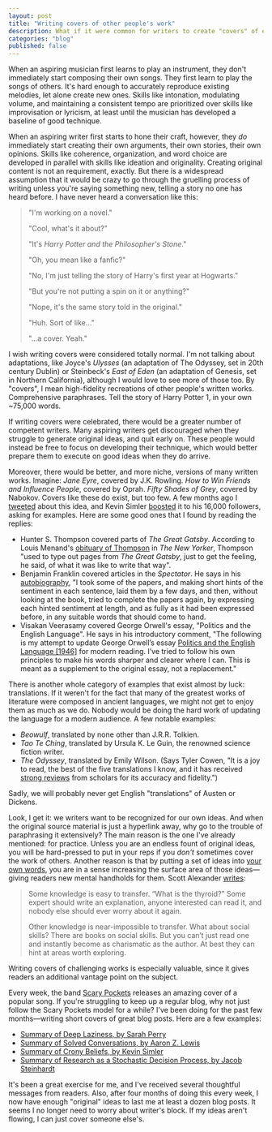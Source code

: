 ```yaml
---
layout: post
title: "Writing covers of other people's work"
description: What if it were common for writers to create "covers" of essays and books, the way musicians create covers of songs?
categories: "blog"
published: false
---
```


When an aspiring musician first learns to play an instrument, they don't immediately start composing their own songs. They first learn to play the songs of others. It's hard enough to accurately reproduce existing melodies, let alone create new ones. Skills like intonation, modulating volume, and maintaining a consistent tempo are prioritized over skills like improvisation or lyricism, at least until the musician has developed a baseline of good technique.

When an aspiring writer first starts to hone their craft, however, they *do* immediately start creating their own arguments, their own stories, their own opinions. Skills like coherence, organization, and word choice are developed in parallel with skills like ideation and originality. Creating original content is not an requirement, exactly. But there is a widespread assumption that it would be crazy to go through the gruelling process of writing unless you're saying something new, telling a story no one has heard before. I have never heard a conversation like this:

> "I'm working on a novel."
>
> "Cool, what's it about?"
>
> "It's *Harry Potter and the Philosopher's Stone*."
>
> "Oh, you mean like a fanfic?"
>
> "No, I'm just telling the story of Harry's first year at Hogwarts."
>
> "But you're not putting a spin on it or anything?"
>
> "Nope, it's the same story told in the original."
>
> "Huh. Sort of like..."
>
> "...a cover. Yeah."

I wish writing covers were considered totally normal. I'm not talking about adaptations, like Joyce's *Ulysses* (an adaptation of The Odyssey, set in 20th century Dublin) or Steinbeck's *East of Eden* (an adaptation of Genesis, set in Northern California), although I would love to see more of those too. By "covers", I mean high-fidelity recreations of other people's written works. Comprehensive paraphrases. Tell the story of Harry Potter 1, in your own ~75,000 words.

If writing covers were celebrated, there would be a greater number of competent writers. Many aspiring writers get discouraged when they struggle to generate original ideas, and quit early on. These people would instead be free to focus on developing their technique, which would better prepare them to execute on good ideas when they do arrive.

Moreover, there would be better, and more niche, versions of many written works. Imagine: *Jane Eyre*, covered by J.K. Rowling. *How to Win Friends and Influence People*, covered by Oprah. *Fifty Shades of Grey*, covered by Nabokov. Covers like these do exist, but too few. A few months ago I [tweeted](https://twitter.com/davidklaing/status/1158132219484893184) about this idea, and Kevin Simler [boosted](https://twitter.com/KevinSimler/status/1158136084951261185) it to his 16,000 followers, asking for examples. Here are some good ones that I found by reading the replies:

* Hunter S. Thompson covered parts of *The Great Gatsby*. According to Louis Menand's [obituary of Thompson](https://www.newyorker.com/magazine/2005/03/07/believer) in *The New Yorker*, Thompson "used to type out pages from *The Great Gatsby*, just to get the feeling, he said, of what it was like to write that way".
* Benjamin Franklin covered articles in the *Spectator*. He says in his [autobiography](https://www.ushistory.org/franklin/autobiography/page06.htm), "I took some of the papers, and making short hints of the sentiment in each sentence, laid them by a few days, and then, without looking at the book, tried to complete the papers again, by expressing each hinted sentiment at length, and as fully as it had been expressed before, in any suitable words that should come to hand.
* Visakan Veerasamy covered George Orwell's essay, "Politics and the English Language". He says in his introductory comment, "The following is my attempt to update George Orwell’s essay [Politics and the English Language [1946]](http://www.orwell.ru/library/essays/politics/english/e_polit/) for modern reading. I’ve tried to follow his own principles to make his words sharper and clearer where I can. This is meant as a supplement to the original essay, not a replacement."

There is another whole category of examples that exist almost by luck: translations. If it weren't for the fact that many of the greatest works of literature were composed in ancient languages, we might not get to enjoy them as much as we do. Nobody would be doing the hard work of updating the language for a modern audience. A few notable examples:

* *Beowulf*, translated by none other than J.R.R. Tolkien.
* *Tao Te Ching*, translated by Ursula K. Le Guin, the renowned science fiction writer.
* *The Odyssey*, translated by Emily Wilson. (Says Tyler Cowen, "It is a joy to read, the best of the five translations I know, and it has received [strong reviews](https://www.google.com/search?source=hp&ei=uyf5W6KdI87QrgS54pnQBQ&q=emily+wilson+homer+review&btnK=Google+Search&oq=emily+wilson+homer+review&gs_l=psy-ab.3...66238.70838..71982...0.0..0.0.0.......0....1..gws-wiz.....0.) from scholars for its accuracy and fidelity.")

Sadly, we will probably never get English "translations" of Austen or Dickens.

Look, I get it: we writers want to be recognized for our own ideas. And when the original source material is just a hyperlink away, why go to the trouble of paraphrasing it extensively? The main reason is the one I've already mentioned: for practice. Unless you are an endless fount of original ideas, you will be hard-pressed to put in your reps if you *don't* sometimes cover the work of others. Another reason is that by putting a set of ideas into [your own words](https://sivers.org/dq), you are in a sense increasing the surface area of those ideas—giving readers new mental handholds for them. Scott Alexander [writes](https://slatestarcodex.com/2017/11/02/non-expert-explanation/):

> Some knowledge is easy to transfer. “What is the thyroid?” Some expert should write an explanation, anyone interested can read it, and nobody else should ever worry about it again.
>
> Other knowledge is near-impossible to transfer. What about social skills? There are books on social skills. But you can’t just read one and instantly become as charismatic as the author. At best they can hint at areas worth exploring.

Writing covers of challenging works is especially valuable, since it gives readers an additional vantage point on the subject.

Every week, the band [Scary Pockets](https://www.youtube.com/channel/UC-2JUs_G21BrJ0efehwGkUw/featured) releases an amazing cover of a popular song. If you're struggling to keep up a regular blog, why not just follow the Scary Pockets model for a while? I've been doing for the past few months—writing short covers of great blog posts. Here are a few examples:

* [Summary of Deep Laziness, by Sarah Perry](https://davidklaing.com/blog/summaries/2019/10/09/deep-laziness.html)
* [Summary of Solved Conversations, by Aaron Z. Lewis](https://davidklaing.com/blog/summaries/2019/10/23/solved-conversations.html)
* [Summary of Crony Beliefs, by Kevin Simler](https://davidklaing.com/blog/summaries/2019/11/13/crony-beliefs.html)
* [Summary of Research as a Stochastic Decision Process, by Jacob Steinhardt](https://davidklaing.com/blog/summaries/2019/11/20/research-as-a-stochastic-decision-process.html)

It's been a great exercise for me, and I've received several thoughtful messages from readers. Also, after four months of doing this every week, I now have enough "original" ideas to last me at least a dozen blog posts. It seems I no longer need to worry about writer's block. If my ideas aren't flowing, I can just cover someone else's.


